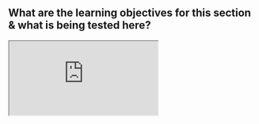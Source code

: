 ## What are the learning objectives for this section & what is being tested here?


<iframe src="https://cambiotraining.github.io/IntroR-April2020/03-tidyverse.html#pipes" 
  allow="fullscreen" title="R-Intro course-Pipes"></iframe>
